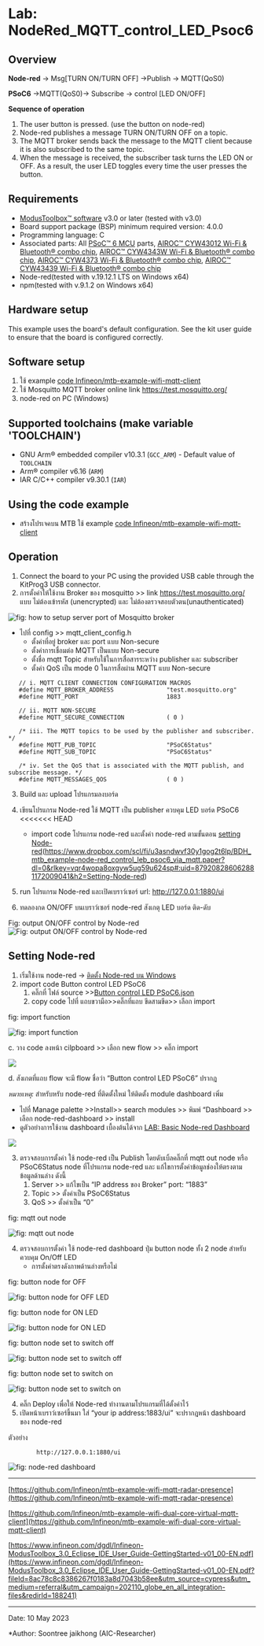 # Lab: NodeRed_MQTT_control_LED_Psoc6

## **Overview**

**Node-red** → Msg[TURN ON/TURN OFF] →Publish → MQTT(QoS0)

**PSoC6** →MQTT(QoS0)→ Subscribe → control [LED ON/OFF]


**Sequence of operation**

1. The user button is pressed. (use the button on node-red)
2. Node-red publishes a message TURN ON/TURN OFF  on a topic.
3. The MQTT broker sends back the message to the MQTT client because it is also subscribed to the same topic.
4. When the message is received, the subscriber task turns the LED ON or OFF. As a result, the user LED toggles every time the user presses the button.



## Requirements
- [ModusToolbox™ software](https://www.infineon.com/modustoolbox) v3.0 or later (tested with v3.0)
- Board support package (BSP) minimum required version: 4.0.0
- Programming language: C
- Associated parts: All [PSoC™ 6 MCU](https://www.infineon.com/PSoC6) parts, [AIROC™ CYW43012 Wi-Fi & Bluetooth® combo chip](https://www.infineon.com/cms/en/product/wireless-connectivity/airoc-wi-fi-plus-bluetooth-combos/cyw43012), [AIROC™ CYW4343W Wi-Fi & Bluetooth® combo chip](https://www.infineon.com/cms/en/product/wireless-connectivity/airoc-wi-fi-plus-bluetooth-combos/cyw4343w/), [AIROC™ CYW4373 Wi-Fi & Bluetooth® combo chip](https://www.infineon.com/cms/en/product/wireless-connectivity/airoc-wi-fi-plus-bluetooth-combos/cyw4373/), [AIROC™ CYW43439 Wi-Fi & Bluetooth® combo chip](https://www.infineon.com/cms/en/product/wireless-connectivity/airoc-wi-fi-plus-bluetooth-combos/cyw43439/)
- Node-red(tested with v.19.12.1 LTS on Windows x64)
- npm(tested with v.9.1.2 on Windows x64)

## **Hardware setup**

This example uses the board's default configuration. See the kit user guide to ensure that the board is configured correctly.

## **Software setup**
1. ใช้ example [code Infineon/mtb-example-wifi-mqtt-client](https://github.com/Infineon/mtb-example-wifi-mqtt-client)
2. ใช้ Mosquitto MQTT broker online link https://test.mosquitto.org/
3. node-red on PC (Windows)
## **Supported toolchains (make variable 'TOOLCHAIN')**
- GNU Arm® embedded compiler v10.3.1 (`GCC_ARM`) - Default value of `TOOLCHAIN`
- Arm® compiler v6.16 (`ARM`)
- IAR C/C++ compiler v9.30.1 (`IAR`)

## **Using the code example**
- สร้างโปรเจคบน MTB ใช้ example [code Infineon/mtb-example-wifi-mqtt-client](https://github.com/Infineon/mtb-example-wifi-mqtt-client)
## **Operation**
1. Connect the board to your PC using the provided USB cable through the KitProg3 USB connector.
2. การตั้งค่าให้ใช้งาน Broker ของ mosquitto >> link https://test.mosquitto.org/ แบบ ไม่ต้องเข้ารหัส (unencrypted) และ ไม่ต้องตรวจสอบตัวตน(unauthenticated) 

![fig: how to setup server port of Mosquitto broker](https://paper-attachments.dropboxusercontent.com/s_DE46169648EC1184505F0FEE30B79C93229F6F5C4674567BCFF38BB678D2F8D7_1681979509506_Untitled.png)


- ไปที่ config >> mqtt_client_config.h
   - ตั้งค่าที่อยู่ broker และ port แบบ Non-secure 
   - ตั้งค่าการเชื่อมต่อ MQTT เป็นแบบ Non-secure 
   - ตั้งชื่อ mqtt Topic สำหรับใช้ในการสื่อสารระหว่าง  publisher และ subscriber 
   - ตั้งค่า QoS เป็น mode 0 ในการสื่อผ่าน MQTT แบบ Non-secure
        
        
 `````  
    // i. MQTT CLIENT CONNECTION CONFIGURATION MACROS
    #define MQTT_BROKER_ADDRESS               "test.mosquitto.org"
    #define MQTT_PORT                         1883
    
    // ii. MQTT NON-SECURE
    #define MQTT_SECURE_CONNECTION            ( 0 )
    
    /* iii. The MQTT topics to be used by the publisher and subscriber. */
    #define MQTT_PUB_TOPIC                    "PSoC6Status"
    #define MQTT_SUB_TOPIC                    "PSoC6Status"
    
    /* iv. Set the QoS that is associated with the MQTT publish, and subscribe message. */
    #define MQTT_MESSAGES_QOS                 ( 0 )

`````

3. Build และ upload โปรแกรมลงบอร์ด 
4. เขียนโปรแกรม Node-red ใช้ MQTT  เป็น publisher ควบคุม LED บอร์ด PSoC6 
<<<<<<< HEAD
    - import code โปรแกรม node-red และตั้งค่า node-red ตามขั้นตอน [setting Node-red](https://github.com/Advance-Innovation-Centre-AIC/Lab_NodeRed_MQTT_control_LED_Psoc6#setting-node-red)(https://www.dropbox.com/scl/fi/u3asndwvf30y1gog2t6lp/BDH_mtb_example-node-red_control_leb_psoc6_via_mqtt.paper?dl=0&rlkey=vqr4wopa8oxgyw5ug59u624sp#:uid=879208286062881172009041&h2=Setting-Node-red) 

5.  run โปรแกรม Node-red และเปิดเบราว์เซอร์ url: http://127.0.0.1:1880/ui
6. ทดลองกด ON/OFF บนเบราว์เซอร์ node-red สังเกตุ LED บอร์ด ติด-ดับ 


Fig: output ON/OFF control by Node-red
![Fig: output ON/OFF control by Node-red](https://paper-attachments.dropboxusercontent.com/s_DE46169648EC1184505F0FEE30B79C93229F6F5C4674567BCFF38BB678D2F8D7_1681982082489_image.png)


## **Setting Node-red** 
1. เริ่มใช้งาน  node-red → [ติดตั้ง Node-red บน Windows](https://github.com/Advance-Innovation-Centre-AIC/EE_Curriculum/blob/main/term2_65_EMB62_IoT/LAB01/Get_started_Node-red.md#%E0%B8%95%E0%B8%B4%E0%B8%94%E0%B8%95%E0%B8%B1%E0%B9%89%E0%B8%87-node-red-%E0%B8%9A%E0%B8%99-windows)
2. import code Button control LED PSoC6
    1. คลิ๊กที่ ไฟล์ source >>[Button control LED PSoC6.json](https://github.com/Advance-Innovation-Centre-AIC/Lab_NodeRed_MQTT_control_LED_Psoc6/blob/2ced2d2bc014f3dbe35f54c52da94548c25be7fc/flow/ButtonControl_LED_PSoC6.json)
    2. copy code ไปที่ แถบขวามือ>>คลิ๊กที่แถบ ขีดสามขีด>> เลือก import


fig: import function


![fig: import function](https://camo.githubusercontent.com/5a37c5f182695a69f125fdd207bf995385cf5c8d6ab5ed87048e6928f4595c9e/68747470733a2f2f70617065722d6174746163686d656e74732e64726f70626f7875736572636f6e74656e742e636f6d2f735f453532434539363336434332314535344342373834434341384132374342353633354439364536373037383033364238413842393236444142443634383644365f313637363139383932383536355f556e7469746c65642e706e67)




c. วาง code ลงหน้า cilpboard >> เลือก new flow >> คลิ๊ก import


![](https://camo.githubusercontent.com/a8fbe0623c069fe495f9b36538e32d60a5f637ba013be3131af2ea78ab35c78f/68747470733a2f2f70617065722d6174746163686d656e74732e64726f70626f7875736572636f6e74656e742e636f6d2f735f453532434539363336434332314535344342373834434341384132374342353633354439364536373037383033364238413842393236444142443634383644365f313637363139393230363238375f556e7469746c65642e706e67)





d. สังเกตที่แถบ flow จะมี flow ชื่อว่า “Button control LED PSoC6” ปรากฎ

*หมายเหตุ:* สำหรับหรับ node-red ที่ติดตั้งใหม่ ให้ติดตั้ง module dashboard เพิ่ม 

- ไปที่ Manage palette >>Install>> search modules >> พิมพ์ “Dashboard >> เลือก node-red-dashboard >> install
- ดูตัวอย่างการใช้งาน dashboard เบื้องต้นได้จาก [LAB: Basic Node-red Dashboard](https://github.com/Advance-Innovation-Centre-AIC/EE_Curriculum/tree/main/term2_65_EMB64_Applied_ES/LAB11#lab11-basic-node-red-dashboard)



![](https://paper-attachments.dropboxusercontent.com/s_DE46169648EC1184505F0FEE30B79C93229F6F5C4674567BCFF38BB678D2F8D7_1683012990126_image.png)


3. ตรวจสอบการตั้งค่า ใช้ node-red เป็น Publish โดยดับเบิ้ลคลิ๊กที่ mqtt out node หรือ PSoC6Status node ที่โปรแกรม node-red และ แก้ไขการตั้งค่าข้อมูลช่องให้ตรงตามข้อมูลด้านล่าง ดังนี้
    1. Server >> แก้ไขเป็น “IP address ของ Broker” port: “1883”
    2. Topic >> ตั้งค่าเป็น PSoC6Status
    3. QoS >> ตั้งค่าเป็น “0”


fig: mqtt out node


![fig: mqtt out node](https://paper-attachments.dropboxusercontent.com/s_DE46169648EC1184505F0FEE30B79C93229F6F5C4674567BCFF38BB678D2F8D7_1683013295944_image.png)




4. ตรวจสอบการตั้งค่า ใช้ node-red dashboard ปุ่ม button node ทั้ง 2 node สำหรับควบคุม On/Off LED 
   - การตั้งค่าตรงดังภาพด้านล่างหรือไม่ 
    



 fig: button node for OFF 

![fig: button node for OFF LED](https://paper-attachments.dropboxusercontent.com/s_DE46169648EC1184505F0FEE30B79C93229F6F5C4674567BCFF38BB678D2F8D7_1683013661342_image.png)

 fig: button node for ON LED

![fig: button node for ON LED](https://paper-attachments.dropboxusercontent.com/s_DE46169648EC1184505F0FEE30B79C93229F6F5C4674567BCFF38BB678D2F8D7_1683013674573_image.png)



fig: button node set to switch off

![fig: button node set to switch off](https://paper-attachments.dropboxusercontent.com/s_DE46169648EC1184505F0FEE30B79C93229F6F5C4674567BCFF38BB678D2F8D7_1681980738044_Untitled.png)


fig: button node set to switch on

![fig: button node set to switch on](https://paper-attachments.dropboxusercontent.com/s_DE46169648EC1184505F0FEE30B79C93229F6F5C4674567BCFF38BB678D2F8D7_1681980818819_Untitled.png)



4. คลิ๊ก Deploy เพื่อให้ Node-red ทำงานตามโปรแกรมที่ได้ตั้งค่าไว้
5. เปิดหน้าเบราว์เซอร์ขึ้นมา ใส่ “your ip address:1883/ui” จะปรากฎหน้า dashboard ของ node-red

ตัวอย่าง
`````
        http://127.0.0.1:1880/ui
`````


![fig: node-red dashboard](https://paper-attachments.dropboxusercontent.com/s_DE46169648EC1184505F0FEE30B79C93229F6F5C4674567BCFF38BB678D2F8D7_1681981115605_image.png)







----------




[https://github.com/Infineon/mtb-example-wifi-mqtt-radar-presence](https://github.com/Infineon/mtb-example-wifi-mqtt-radar-presence)

[https://github.com/Infineon/mtb-example-wifi-dual-core-virtual-mqtt-client](https://github.com/Infineon/mtb-example-wifi-dual-core-virtual-mqtt-client)

[https://www.infineon.com/dgdl/Infineon-ModusToolbox_3.0_Eclipse_IDE_User_Guide-GettingStarted-v01_00-EN.pdf](https://www.infineon.com/dgdl/Infineon-ModusToolbox_3.0_Eclipse_IDE_User_Guide-GettingStarted-v01_00-EN.pdf?fileId=8ac78c8c8386267f0183a8d7043b58ee&utm_source=cypress&utm_medium=referral&utm_campaign=202110_globe_en_all_integration-files&redirId=188241)

-----------
Date: 10 May 2023

   *Author: Soontree jaikhong (AIC-Researcher)



